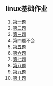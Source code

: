## linux基础作业
1. <a href=/作业/1.png>第一题</a>
2. <a href=/作业/2.png>第二题</a>
3. <a href=/作业/3.png>第三题</a>
4. <a>第四题不会</a>
5. <a href=/作业/5.png>第五题</a>
6. <a href=/作业/6.png>第六题</a>
7. <a href=/作业/7.png>第七题</a>
8. <a href=/作业/8.png>第八题</a>
9. <a href=/作业/9>第九题</a>
10. <a href=/作业/10>第十题</a>
